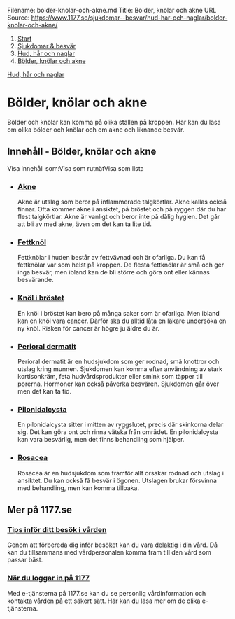 Filename: bolder-knolar-och-akne.md
Title: Bölder, knölar och akne
URL Source: https://www.1177.se/sjukdomar--besvar/hud-har-och-naglar/bolder-knolar-och-akne/

1.  [Start](https://www.1177.se/)
2.  [Sjukdomar & besvär](https://www.1177.se/sjukdomar--besvar/)
3.  [Hud, hår och naglar](https://www.1177.se/sjukdomar--besvar/hud-har-och-naglar/)
4.  [Bölder, knölar och akne](https://www.1177.se/sjukdomar--besvar/hud-har-och-naglar/bolder-knolar-och-akne/)

[Hud, hår och naglar](https://www.1177.se/sjukdomar--besvar/hud-har-och-naglar/)

Bölder, knölar och akne
=======================

Bölder och knölar kan komma på olika ställen på kroppen. Här kan du läsa om olika bölder och knölar och om akne och liknande besvär.

Innehåll - Bölder, knölar och akne
----------------------------------

Visa innehåll som:Visa som rutnätVisa som lista

*   ### [Akne](https://www.1177.se/sjukdomar--besvar/hud-har-och-naglar/bolder-knolar-och-akne/akne/)
    
    Akne är utslag som beror på inflammerade talgkörtlar. Akne kallas också finnar. Ofta kommer akne i ansiktet, på bröstet och på ryggen där du har flest talgkörtlar. Akne är vanligt och beror inte på dålig hygien. Det går att bli av med akne, även om det kan ta lite tid.
    
*   ### [Fettknöl](https://www.1177.se/sjukdomar--besvar/hud-har-och-naglar/bolder-knolar-och-akne/fettknol/)
    
    Fettknölar i huden består av fettvävnad och är ofarliga. Du kan få fettknölar var som helst på kroppen. De flesta fettknölar är små och ger inga besvär, men ibland kan de bli större och göra ont eller kännas besvärande.
    
*   ### [Knöl i bröstet](https://www.1177.se/sjukdomar--besvar/hud-har-och-naglar/bolder-knolar-och-akne/knol-i-brostet/)
    
    En knöl i bröstet kan bero på många saker som är ofarliga. Men ibland kan en knöl vara cancer. Därför ska du alltid låta en läkare undersöka en ny knöl. Risken för cancer är högre ju äldre du är.
    
*   ### [Perioral dermatit](https://www.1177.se/sjukdomar--besvar/hud-har-och-naglar/bolder-knolar-och-akne/perioral-dermatit/)
    
    Perioral dermatit är en hudsjukdom som ger rodnad, små knottror och utslag kring munnen. Sjukdomen kan komma efter användning av stark kortisonkräm, feta hudvårdsprodukter eller smink som täpper till porerna. Hormoner kan också påverka besvären. Sjukdomen går över men det kan ta tid.
    
*   ### [Pilonidalcysta](https://www.1177.se/sjukdomar--besvar/hud-har-och-naglar/bolder-knolar-och-akne/pilonidalcysta/)
    
    En pilonidalcysta sitter i mitten av ryggslutet, precis där skinkorna delar sig. Det kan göra ont och rinna vätska från området. En pilonidalcysta kan vara besvärlig, men det finns behandling som hjälper.
    
*   ### [Rosacea](https://www.1177.se/sjukdomar--besvar/hud-har-och-naglar/bolder-knolar-och-akne/rosacea/)
    
    Rosacea är en hudsjukdom som framför allt orsakar rodnad och utslag i ansiktet. Du kan också få besvär i ögonen. Utslagen brukar försvinna med behandling, men kan komma tillbaka.
    

Mer på 1177.se
--------------

### [Tips inför ditt besök i vården](https://www.1177.se/sa-fungerar-varden/var-med-och-bestam-om-din-vard/tips-infor-ditt-besok-i-varden/)

Genom att förbereda dig inför besöket kan du vara delaktig i din vård. Då kan du tillsammans med vårdpersonalen komma fram till den vård som passar bäst.

### [När du loggar in på 1177](https://www.1177.se/om-1177/nar-du-loggar-in-pa-1177.se/)

Med e-tjänsterna på 1177.se kan du se personlig vårdinformation och kontakta vården på ett säkert sätt. Här kan du läsa mer om de olika e-tjänsterna.
